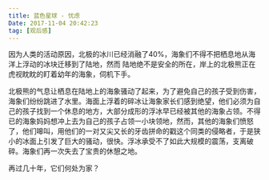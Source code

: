 ```yaml
---
title: 蓝色星球 - 忧虑
Date: 2017-11-04 20:42:23
tag: [观后感]
---
```



因为人类的活动原因，北极的冰川已经消融了40%，海象们不得不把栖息地从海洋上浮动的冰块迁移到了陆地，然而 陆地绝不是安全的所在，岸上的北极熊正在虎视眈眈的盯着幼年的海象，伺机下手。

<!-- more -->

北极熊的气息让栖息在陆地上的海象骚动了起来，为了避免自己的孩子受到伤害，海象们纷纷跳进了水里。海面上浮着的碎冰让海象家长们感到绝望，他们必须为自己的孩子找到一个休息的地方，大部分成形的浮冰早已经被其他的海象占领。不得已的海象妈妈想冲上去为自己的孩子占领一小块领地，然而，其他的海象们愤怒了，他们嗥叫，用他们的一对又尖又长的牙齿拼命的戳这个同类的侵略者，于是狭小的冰面上引发了巨大的骚动，很快。浮冰承受不了如此大规模的震荡，支离破碎。海象们再一次失去了宝贵的休憩之地。

再过几十年，它们何处为家？